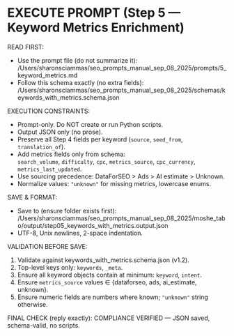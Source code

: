 # EXECUTE PROMPT (Step 5 — Keyword Metrics Enrichment)

READ FIRST:
- Use the prompt file (do not summarize it):  
  /Users/sharonsciammas/seo_prompts_manual_sep_08_2025/prompts/5_keyword_metrics.md
- Follow this schema exactly (no extra fields):  
  /Users/sharonsciammas/seo_prompts_manual_sep_08_2025/schemas/keywords_with_metrics.schema.json

EXECUTION CONSTRAINTS:
- Prompt-only. Do NOT create or run Python scripts.
- Output JSON only (no prose).
- Preserve all Step 4 fields per keyword (`source`, `seed_from`, `translation_of`).
- Add metrics fields only from schema:  
  `search_volume`, `difficulty`, `cpc`, `metrics_source`, `cpc_currency`, `metrics_last_updated`.
- Use sourcing precedence: DataForSEO > Ads > AI estimate > Unknown.
- Normalize values: `"unknown"` for missing metrics, lowercase enums.

SAVE & FORMAT:
- Save to (ensure folder exists first):  
  /Users/sharonsciammas/seo_prompts_manual_sep_08_2025/moshe_tabo/output/step05_keywords_with_metrics.output.json
- UTF-8, Unix newlines, 2-space indentation.

VALIDATION BEFORE SAVE:
1. Validate against keywords_with_metrics.schema.json (v1.2).
2. Top-level keys only: `keywords`, `_meta`.
3. Ensure all keyword objects contain at minimum: `keyword`, `intent`.
4. Ensure `metrics_source` values ∈ {dataforseo, ads, ai_estimate, unknown}.
5. Ensure numeric fields are numbers where known; `"unknown"` string otherwise.

FINAL CHECK (reply exactly):
COMPLIANCE VERIFIED — JSON saved, schema-valid, no scripts.